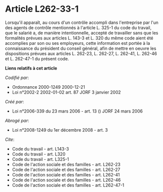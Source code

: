 # Article L262-33-1

Lorsqu'il apparaît, au cours d'un contrôle accompli dans l'entreprise par l'un des agents de contrôle mentionnés à l'article
L. 325-1 du code du travail, que le salarié a, de manière intentionnelle, accepté de travailler sans que les formalités
prévues aux articles L. 143-3 et L. 320 du même code aient été accomplies par son ou ses employeurs, cette information est
portée à la connaissance du président du conseil général, afin de mettre en oeuvre les dispositions prévues aux articles L.
262-23, L. 262-27, L. 262-41, L. 262-46 et L. 262-47-1 du présent code.

**Liens relatifs à cet article**

_Codifié par_:

  - Ordonnance 2000-1249 2000-12-21
  - Loi n°2002-2 2002-01-02 art. 87 JORF 3 janvier 2002

_Créé par_:

  - Loi n°2006-339 du 23 mars 2006 - art. 13 () JORF 24 mars 2006

_Abrogé par_:

  - Loi n°2008-1249 du 1er décembre 2008 - art. 3

_Cite_:

  - Code du travail - art. L143-3
  - Code du travail - art. L320
  - Code du travail - art. L325-1
  - Code de l'action sociale et des familles - art. L262-23
  - Code de l'action sociale et des familles - art. L262-27
  - Code de l'action sociale et des familles - art. L262-41
  - Code de l'action sociale et des familles - art. L262-46
  - Code de l'action sociale et des familles - art. L262-47-1
